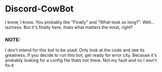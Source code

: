 # Discord-CowBot
I know, I know. You probably like "Finally" and "What took so long?". Well... laziness. But it's finally here, thats what matters the most, right?

### NOTE:  
I don't intend for this bot to be used. Only look at the code and see its greatness. If you decide to run this bot, get ready for error city. Because it's probably looking for a config file thats not there. Not my fault and no I won't fix it
